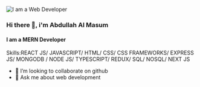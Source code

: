![I am a Web Developer](https://avatars.githubusercontent.com/u/121636321?v=4)
### Hi there 👋, i'm Abdullah Al Masum
#### I am a MERN Developer

Skills:REACT JS/ JAVASCRIPT/ HTML/ CSS/ CSS FRAMEWORKS/ EXPRESS JS/ MONGODB / NODE JS/ TYPESCRIPT/ REDUX/ SQL/ NOSQL/ NEXT JS
- 👯 I’m looking to collaborate on github 
- 💬 Ask me about web development 
